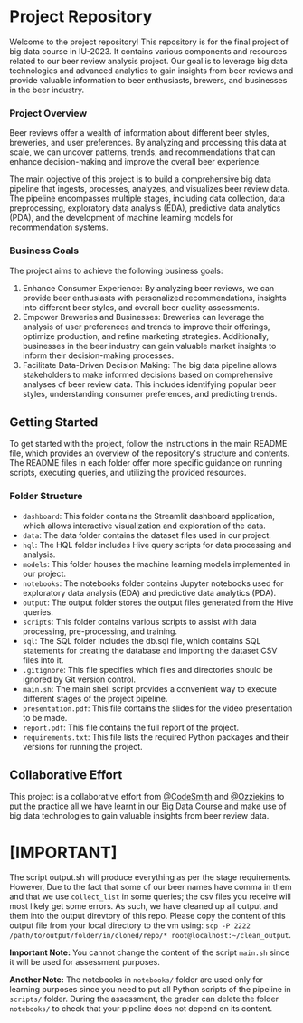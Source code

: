 # Project Repository
Welcome to the project repository! This repository is for the final project of big data course in IU-2023. It contains various components and resources related to our beer review analysis project. Our goal is to leverage big data technologies and advanced analytics to gain insights from beer reviews and provide valuable information to beer enthusiasts, brewers, and businesses in the beer industry.

### Project Overview
Beer reviews offer a wealth of information about different beer styles, breweries, and user preferences. By analyzing and processing this data at scale, we can uncover patterns, trends, and recommendations that can enhance decision-making and improve the overall beer experience.

The main objective of this project is to build a comprehensive big data pipeline that ingests, processes, analyzes, and visualizes beer review data. The pipeline encompasses multiple stages, including data collection, data preprocessing, exploratory data analysis (EDA), predictive data analytics (PDA), and the development of machine learning models for recommendation systems.

### Business Goals
The project aims to achieve the following business goals:

1. Enhance Consumer Experience: By analyzing beer reviews, we can provide beer enthusiasts with personalized recommendations, insights into different beer styles, and overall beer quality assessments.
2. Empower Breweries and Businesses: Breweries can leverage the analysis of user preferences and trends to improve their offerings, optimize production, and refine marketing strategies. Additionally, businesses in the beer industry can gain valuable market insights to inform their decision-making processes.
3. Facilitate Data-Driven Decision Making: The big data pipeline allows stakeholders to make informed decisions based on comprehensive analyses of beer review data. This includes identifying popular beer styles, understanding consumer preferences, and predicting trends.

## Getting Started
To get started with the project, follow the instructions in the main README file, which provides an overview of the repository's structure and contents. The README files in each folder offer more specific guidance on running scripts, executing queries, and utilizing the provided resources. 

### Folder Structure
- `dashboard`: This folder contains the Streamlit dashboard application, which allows interactive visualization and exploration of the data.
- `data`: The data folder contains the dataset files used in our project.
- `hql`: The HQL folder includes Hive query scripts for data processing and analysis.
- `models`: This folder houses the machine learning models implemented in our project.
- `notebooks`: The notebooks folder contains Jupyter notebooks used for exploratory data analysis (EDA) and predictive data analytics (PDA).
- `output`: The output folder stores the output files generated from the Hive queries.
- `scripts`: This folder contains various scripts to assist with data processing, pre-processing, and training.
- `sql`: The SQL folder includes the db.sql file, which contains SQL statements for creating the database and importing the dataset CSV files into it.
- `.gitignore`: This file specifies which files and directories should be ignored by Git version control.
- `main.sh`: The main shell script provides a convenient way to execute different stages of the project pipeline.
- `presentation.pdf`: This file contains the slides for the video presentation to be made.
- `report.pdf`: This file contains the full report of the project.
- `requirements.txt`: This file lists the required Python packages and their versions for running the project.

## Collaborative Effort
This project is a collaborative effort from [@CodeSmith](https://github.com/AbdulmueezEmiola) and [@Ozziekins](https://github.com/Ozziekins) to put the practice all we have learnt in our Big Data Course and make use of big data technologies to gain valuable insights from beer review data.

# [IMPORTANT]
The script output.sh will produce everything as per the stage requirements. However, Due to the fact that some of our beer names have comma in them and that we use `collect_list` in some queries; the csv files you receive will most likely get some errors. As such, we have cleaned up all output and them into the output direvtory of this repo. Please copy the content of this output file from your local directory to the vm using: `scp -P 2222 /path/to/output/folder/in/cloned/repo/* root@localhost:~/clean_output`.

**Important Note:** You cannot change the content of the script `main.sh` since it will be used for assessment purposes.

**Another Note:** The notebooks in `notebooks/` folder are used only for learning purposes since you need to put all Python scripts of the pipeline in `scripts/` folder. During the assessment, the grader can delete the folder `notebooks/` to check that your pipeline does not depend on its content.
